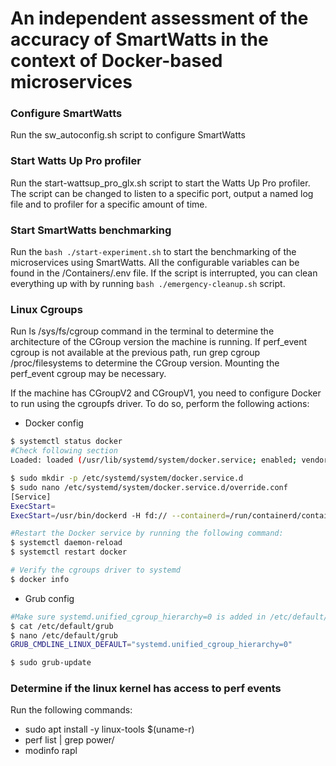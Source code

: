 # An independent assessment of the accuracy of SmartWatts in the context of Docker-based microservices

### Configure SmartWatts
Run the sw_autoconfig.sh script to configure SmartWatts

### Start Watts Up Pro profiler
Run the start-wattsup_pro_glx.sh script to start the Watts Up Pro profiler. The script can be changed to listen to a specific port, output a named log file and to profiler for a specific amount of time.

### Start SmartWatts benchmarking
Run the ```bash ./start-experiment.sh``` to start the benchmarking of the microservices using SmartWatts. All the configurable variables can be found in the /Containers/.env file. If the script is interrupted, you can clean everything up with by running ```bash ./emergency-cleanup.sh``` script.

### Linux Cgroups
Run ls /sys/fs/cgroup command in the terminal to determine the architecture of the CGroup version the machine is running. If perf_event cgroup is not available at the previous path, run grep cgroup /proc/filesystems to determine the CGroup version. Mounting the perf_event cgroup may be necessary.

If the machine has CGroupV2 and CGroupV1, you need to configure Docker to run using the cgroupfs driver. To do so, perform the following actions:
- Docker config
```bash
$ systemctl status docker
#Check following section 
Loaded: loaded (/usr/lib/systemd/system/docker.service; enabled; vendor preset: disabled)

$ sudo mkdir -p /etc/systemd/system/docker.service.d
$ sudo nano /etc/systemd/system/docker.service.d/override.conf
[Service]
ExecStart=
ExecStart=/usr/bin/dockerd -H fd:// --containerd=/run/containerd/containerd.sock --exec-opt native.cgroupdriver=cgroupfs

#Restart the Docker service by running the following command:
$ systemctl daemon-reload
$ systemctl restart docker

# Verify the cgroups driver to systemd
$ docker info
```

- Grub config

```bash
#Make sure systemd.unified_cgroup_hierarchy=0 is added in /etc/default/grub
$ cat /etc/default/grub
$ nano /etc/default/grub
GRUB_CMDLINE_LINUX_DEFAULT="systemd.unified_cgroup_hierarchy=0"

$ sudo grub-update
```

### Determine if the linux kernel has access to perf events
Run the following commands:

- sudo apt install -y linux-tools $(uname-r)
- perf list | grep power/
- modinfo rapl

